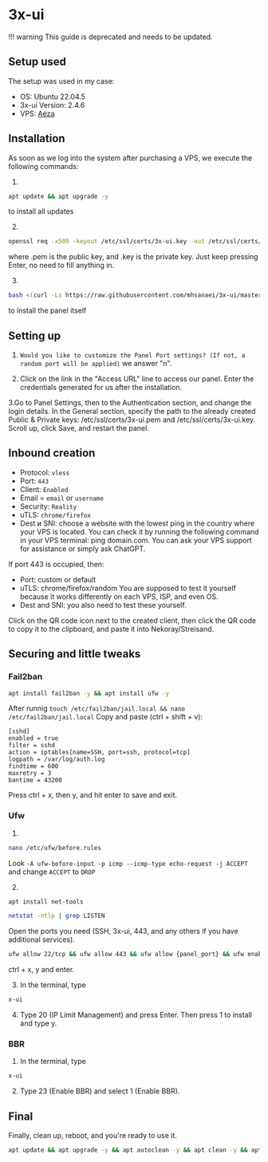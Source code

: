 # 3x-ui

!!! warning
    This guide is deprecated and needs to be updated.

## Setup used

The setup was used in my case:

- OS: Ubuntu 22.04.5
- 3x-ui Version: 2.4.6
- VPS: [Aéza](https://aeza.net/?ref=572663)

## Installation

As soon as we log into the system after purchasing a VPS, we execute the following commands:

1. 
```bash
apt update && apt upgrade -y
```
to install all updates

2. 
```bash 
openssl req -x509 -keyout /etc/ssl/certs/3x-ui.key -out /etc/ssl/certs/3x-ui.pem -newkey rsa:4096 -sha256 -days 3650 -nodes -new
```
where .pem is the public key, and .key is the private key.
Just keep pressing Enter, no need to fill anything in.

3. 
```bash
bash <(curl -Ls https://raw.githubusercontent.com/mhsanaei/3x-ui/master/install.sh)
```
to install the panel itself

## Setting up

1. `Would you like to customize the Panel Port settings? (If not, a random port will be applied)`
we answer "n".

2. Click on the link in the "Access URL" line to access our panel. Enter the credentials generated for us after the installation.

3.Go to Panel Settings, then to the Authentication section, and change the login details. In the General section, specify the path to the already created Public & Private keys: /etc/ssl/certs/3x-ui.pem and /etc/ssl/certs/3x-ui.key. Scroll up, click Save, and restart the panel.

## Inbound creation

- Protocol: `vless`
- Port: `443`
- Client: `Enabled`
- Email = `email` or `username`
- Security: `Reality`
- uTLS: `chrome/firefox`
- Dest и SNI: choose a website with the lowest ping in the country where your VPS is located. You can check it by running the following command in your VPS terminal: ping domain.com. You can ask your VPS support for assistance or simply ask ChatGPT.

If port 443 is occupied, then:

- Port: custom or default
- uTLS: chrome/firefox/random
You are supposed to test it yourself because it works differently on each VPS, ISP, and even OS.
- Dest and SNI: you also need to test these yourself.

Click on the QR code icon next to the created client, then click the QR code to copy it to the clipboard, and paste it into Nekoray/Streisand.


## Securing and little tweaks
### Fail2ban

```bash
apt install fail2ban -y && apt install ufw -y
```

After runnig `touch /etc/fail2ban/jail.local && nano /etc/fail2ban/jail.local`
Copy and paste (ctrl + shift + v):

```nginx
[sshd]
enabled = true
filter = sshd
action = iptables[name=SSH, port=ssh, protocol=tcp]
logpath = /var/log/auth.log
findtime = 600
maxretry = 3
bantime = 43200
```

Press ctrl + x, then y, and hit enter to save and exit.

### Ufw

1. 
```bash
nano /etc/ufw/before.rules
```
Look `-A ufw-before-input -p icmp --icmp-type echo-request -j ACCEPT` and change `ACCEPT` to `DROP`

2. 
```bash
apt install net-tools
```
```bash
netstat -ntlp | grep LISTEN
```
Open the ports you need (SSH, 3x-ui, 443, and any others if you have additional services).
```bash
ufw allow 22/tcp && ufw allow 443 && ufw allow {panel_port} && ufw enable
```
ctrl + x, y and enter.

3. In the terminal, type 
```bash
x-ui
```

4. Type 20 (IP Limit Management) and press Enter. Then press 1 to install and type y.

### BBR

1. In the terminal, type
```bash
x-ui
```

2. Type 23 (Enable BBR) and select 1 (Enable BBR).

## Final

Finally, clean up, reboot, and you're ready to use it.
```bash
apt update && apt upgrade -y && apt autoclean -y && apt clean -y && apt autoremove -y && reboot
```